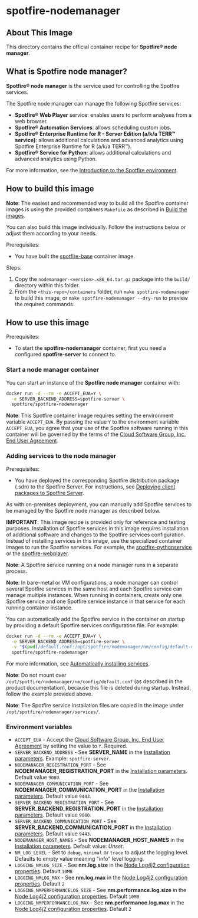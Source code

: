 # spotfire-nodemanager

## About This Image

This directory contains the official container recipe for **Spotfire® node manager**. 

## What is Spotfire node manager?

**Spotfire® node manager** is the service used for controlling the Spotfire services.

The Spotfire node manager can manage the following Spotfire services:
- **Spotfire® Web Player** service: enables users to perform analyses from a web browser. 
- **Spotfire® Automation Services**: allows scheduling custom jobs.
- **Spotfire® Enterprise Runtime for R - Server Edition (a/k/a TERR™ service)**: allows additional calculations and advanced analytics using Spotfire Enterprise Runtime for R (a/k/a TERR™).
- **Spotfire® Service for Python**: allows additional calculations and advanced analytics using Python. 

For more information, see the [Introduction to the Spotfire environment](https://docs.tibco.com/pub/spotfire_server/latest/doc/html/TIB_sfire_server_tsas_quick_start_help/server/topics/introduction_to_the_spotfire_environment.html).

## How to build this image

**Note**: The easiest and recommended way to build all the Spotfire container images is using the provided containers `Makefile` as described in [Build the images](../../README.md#build-the-images).

You can also build this image individually.
Follow the instructions below or adjust them according to your needs.

Prerequisites:
- You have built the [spotfire-base](../spotfire-base/README.md) container image.

Steps:
1. Copy the `nodemanager-<version>.x86_64.tar.gz` package into the `build/` directory within this folder.
2. From the `<this-repo>/containers` folder, run `make spotfire-nodemanager` to build this image, or `make spotfire-nodemanager --dry-run` to preview the required commands.

## How to use this image

Prerequisites:
- To start the **spotfire-nodemanager** container, first you need a configured **spotfire-server** to connect to.

### Start a node manager container

You can start an instance of the **Spotfire node manager** container with:
```bash
docker run -d --rm -e ACCEPT_EUA=Y \
  -e SERVER_BACKEND_ADDRESS=spotfire-server \
  spotfire/spotfire-nodemanager
```

**Note**:  This Spotfire container image requires setting the environment variable `ACCEPT_EUA`.
By passing the value `Y` to the environment variable `ACCEPT_EUA`, you agree that your use of the Spotfire software running in this container will be governed by the terms of the [Cloud Software Group, Inc. End User Agreement](https://www.cloud.com/legal/terms).

### Adding services to the node manager

Prerequisites:
- You have deployed the corresponding Spotfire distribution package (.sdn) to the Spotfire Server. 
For instructions, see [Deploying client packages to Spotfire Server](https://docs.tibco.com/pub/spotfire_server/latest/doc/html/TIB_sfire_server_tsas_admin_help/server/topics/deploying_client_packages_to_spotfire_server.html).

As with on-premises deployment, you can manually add Spotfire services to be managed by the Spotfire node manager as described below.

**IMPORTANT**: This image recipe is provided only for reference and testing purposes.
Installation of Spotfire services in this image requires installation of additional software and changes to the Spotfire services configuration.
Instead of installing services in this image, use the specialized container images to run the Spotfire services.
For example, the [spotfire-pythonservice](../spotfire-pythonservice/README.md) or the [spotfire-webplayer](../spotfire-webplayer/README.md). 

**Note**: A Spotfire service running on a node manager runs in a separate process.

**Note**: In bare-metal or VM configurations, a node manager can control several Spotfire services in the same host and each Spotfire service can manage multiple instances.
When running in containers, create only one Spotfire service and one Spotfire service instance in that service for each running container instance.

You can automatically add the Spotfire service in the container on startup by providing a default Spotfire services configuration file.
For example:
```bash
docker run -d --rm -e ACCEPT_EUA=Y \
  -e SERVER_BACKEND_ADDRESS=spotfire-server \
  -v "$(pwd)/default.conf:/opt/spotfire/nodemanager/nm/config/default-container.conf" \
  spotfire/spotfire-nodemanager
```

For more information, see [Automatically installing services](https://docs.tibco.com/pub/spotfire_server/latest/doc/html/TIB_sfire_server_tsas_admin_help/server/topics/automatically_installing_services_and_instances.html). 

**Note**: Do not mount over `/opt/spotfire/nodemanager/nm/config/default.conf` (as described in the product documentation), because this file is deleted during startup. Instead, follow the example provided above.

**Note**: The Spotfire service installation files are copied in the image under `/opt/spotfire/nodemanager/services/`.

### Environment variables

- `ACCEPT_EUA` - Accept the [Cloud Software Group, Inc. End User Agreement](https://www.cloud.com/legal/terms) by setting the value to `Y`. Required.
- `SERVER_BACKEND_ADDRESS` - See **SERVER_NAME** in the [Installation parameters](https://docs.tibco.com/pub/spotfire_server/latest/doc/html/TIB_sfire_server_tsas_admin_help/server/topics/node_manager_installation.html). Example: `spotfire-server`.
- `NODEMANAGER_REGISTRATION_PORT` - See **NODEMANAGER_REGISTRATION_PORT** in the [Installation parameters](https://docs.tibco.com/pub/spotfire_server/latest/doc/html/TIB_sfire_server_tsas_admin_help/server/topics/node_manager_installation.html). Default value `9080`.
- `NODEMANAGER_COMMUNICATION_PORT` -  See **NODEMANAGER_COMMUNICATION_PORT** in the [Installation parameters](https://docs.tibco.com/pub/spotfire_server/latest/doc/html/TIB_sfire_server_tsas_admin_help/server/topics/node_manager_installation.html). Default value `9443`.
- `SERVER_BACKEND_REGISTRATION_PORT` - See **SERVER_BACKEND_REGISTRATION_PORT** in the [Installation parameters](https://docs.tibco.com/pub/spotfire_server/latest/doc/html/TIB_sfire_server_tsas_admin_help/server/topics/node_manager_installation.html). Default value `9080`.
- `SERVER_BACKEND_COMMUNICATION_PORT` - See **SERVER_BACKEND_COMMUNICATION_PORT** in the [Installation parameters](https://docs.tibco.com/pub/spotfire_server/latest/doc/html/TIB_sfire_server_tsas_admin_help/server/topics/node_manager_installation.html). Default value `9443`.
- `NODEMANAGER_HOST_NAMES` - See **NODEMANAGER_HOST_NAMES** in the [Installation parameters](https://docs.tibco.com/pub/spotfire_server/latest/doc/html/TIB_sfire_server_tsas_admin_help/server/topics/node_manager_installation.html). Default value: *Unset*.
- `NM_LOG_LEVEL` - Set to `debug`, `minimal` or `trace` to adjust the logging level. Defaults to empty value meaning "info" level logging.
- `LOGGING_NMLOG_SIZE` - See **nm.log.size** in the [Node Log4j2 configuration properties](https://docs.tibco.com/pub/spotfire_server/latest/doc/html/TIB_sfire_server_tsas_admin_help/server/topics/node_log4j2_configuration_properties.html). Default `10MB`
- `LOGGING_NMLOG_MAX` - See **nm.log.max** in the [Node Log4j2 configuration properties](https://docs.tibco.com/pub/spotfire_server/latest/doc/html/TIB_sfire_server_tsas_admin_help/server/topics/node_log4j2_configuration_properties.html). Default `2`
- `LOGGING_NMPERFORMANCELOG_SIZE` - See **nm.performance.log.size** in the [Node Log4j2 configuration properties](https://docs.tibco.com/pub/spotfire_server/latest/doc/html/TIB_sfire_server_tsas_admin_help/server/topics/node_log4j2_configuration_properties.html). Default `10MB`
- `LOGGING_NMPERFORMANCELOG_MAX` - See **nm.performance.log.max** in the [Node Log4j2 configuration properties](https://docs.tibco.com/pub/spotfire_server/latest/doc/html/TIB_sfire_server_tsas_admin_help/server/topics/node_log4j2_configuration_properties.html). Default `2`
